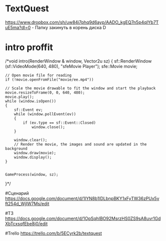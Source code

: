 # TextQuest
https://www.dropbox.com/sh/uw84i7phq9d6ayp/AADO_kgEQ7n5p4qIYb7TuE5ma?dl=0 - Папку закинуть в корень диска D

# intro proffit
/*void intro(RenderWindow & window, Vector2u sz) {
	sf::RenderWindow (sf::VideoMode(640, 480), "sfeMovie Player");
	sfe::Movie movie;
	

	// Open movie file for reading
	if (!movie.openFromFile("movie/ee.mp4"))

	// Scale the movie drawable to fit the window and start the playback
	movie.resizeToFrame(0, 0, 640, 480);
	movie.play();
	while (window.isOpen())
	{
		sf::Event ev;
		while (window.pollEvent(ev))
		{
			if (ev.type == sf::Event::Closed)
				window.close();
		}

		window.clear();
		// Render the movie, the images and sound are updated in the background
		window.draw(movie);
		window.display();
	}


	GameProcess(window, sz);
}*/

#Сценарий 
https://docs.google.com/document/d/1IYN8b1lDLbnpBKY1xFyTW36zPUx5vft254d_WjIW7Ms/edit

#ТЗ
https://docs.google.com/document/d/1OpSqhIBO92MsrzHS0ZS9sA8uvr1GdXbTcxsqfEbe8j0/edit

#Trello
https://trello.com/b/5ECyrk2b/textquest
